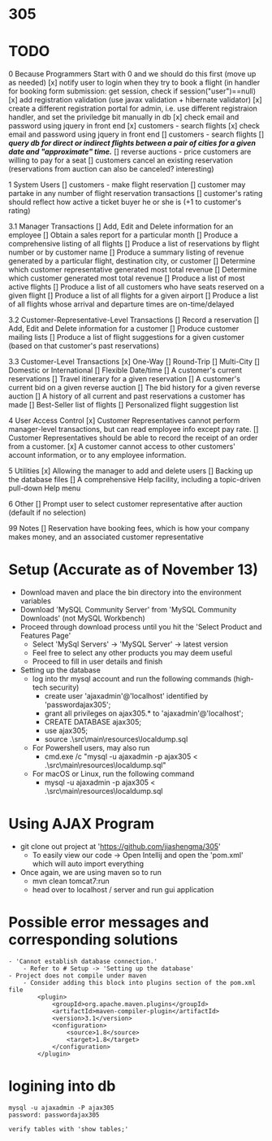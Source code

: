 # 305
# TODO
0 Because Programmers Start with 0 and we should do this first (move up as needed)
	[x]	notify user to login when they try to book a flight (in handler for booking form submission: get session, check if session("user")==null)
	[x]	add registration validation (use javax validation + hibernate validator)
	[x]	create a different registration portal for admin, i.e. use different registraion handler, and set the priviledge bit manually in db 
	[x]	check email and password using jquery in front end
	[x]	customers - search flights
	[x]	check email and password using jquery in front end
	[]	customers - search flights
	[]	***query db for direct or indirect flights between a pair of cities for a given date and "approximate" time.***
	[]	reverse auctions - price customers are willing to pay for a seat
	[]	customers cancel an existing reservation 
     (reservations from auction can also be canceled? interesting)

1 System Users
	[]	customers - make flight reservation
	[]	customer may partake in any number of flight reservation transactions
	[]	customer's rating should reflect how active a ticket buyer he or she is (+1 to customer's rating)

3.1 Manager Transactions
	[\]	Add, Edit and Delete information for an employee
	[]	Obtain a sales report for a particular month
	[]	Produce a comprehensive listing of all flights
	[]	Produce a list of reservations by flight number or by customer name
	[]	Produce a summary listing of revenue generated by a particular flight, destination city, or customer
	[]	Determine which customer representative generated most total revenue
	[]	Determine which customer generated most total revenue
	[]	Produce a list of most active flights
	[]	Produce a list of all customers who have seats reserved on a given flight
	[]	Produce a list of all flights for a given airport
	[]	Produce a list of all flights whose arrival and departure times are on-time/delayed 

3.2 Customer-Representative-Level Transactions
	[]	Record a reservation
	[]	Add, Edit and Delete information for a customer
	[]	Produce customer mailing lists
	[]	Produce a list of flight suggestions for a given customer (based on that customer's past reservations)

3.3 Customer-Level Transactions
	[x]	One-Way
	[]	Round-Trip
	[]	Multi-City
	[]	Domestic or International
	[]	Flexible Date/time
	[]	A customer's current reservations
	[]	Travel itinerary for a given reservation
	[]	A customer's current bid on a given reverse auction
	[]	The bid history for a given reverse auction
	[]	A history of all current and past reservations a customer has made
	[]	Best-Seller list of flights
	[]	Personalized flight suggestion list 

4 User Access Control
	[x]	Customer Representatives cannot perform manager-level transactions, but can read employee info except pay rate.
	[]	Customer Representatives should be able to record the receipt of an order from a customer.
	[x]	A customer cannot access to other customers' account information, or to any employee information. 

5 Utilities
	[x]	Allowing the manager to add and delete users
	[]	Backing up the database files
	[]	A comprehensive Help facility, including a topic-driven pull-down Help menu 

6 Other
    [] Prompt user to select customer representative after auction (default if no selection)

99 Notes
	[]	Reservation have booking fees, which is how your company makes money, and an associated customer representative


# Setup (Accurate as of November 13)
- Download maven and place the bin directory into the environment variables
- Download 'MySQL Community Server' from 'MySQL Community Downloads' (not MySQL Workbench)
- Proceed through download process until you hit the 'Select Product and Features Page'
	- Select 'MySql Servers' -> 'MySQL Server' -> latest version
	- Feel free to select any other products you may deem useful
	- Proceed to fill in user details and finish
- Setting up the database
	- log into thr mysql account and run the following commands (high-tech security)
		- create user 'ajaxadmin'@'localhost' identified by 'passwordajax305';
		- grant all privileges on ajax305.* to 'ajaxadmin'@'localhost';
		- CREATE DATABASE ajax305;
		- use ajax305;
		- source .\src\main\resources\localdump.sql
	- For Powershell users, may also run
		- cmd.exe /c "mysql -u ajaxadmin -p ajax305 < .\src\main\resources\localdump.sql"
	- For macOS or Linux, run the following command
		- mysql -u ajaxadmin -p ajax305 < .\src\main\resources\localdump.sql


# Using AJAX Program
- git clone out project at 'https://github.com/jiashengma/305'
	- To easily view our code -> Open Intellij and open the 'pom.xml' which will auto import everything
- Once again, we are using maven so to run
	- mvn clean tomcat7:run
	- head over to localhost / server and run gui application


# Possible error messages and corresponding solutions
	- 'Cannot establish database connection.'
		- Refer to # Setup -> 'Setting up the database'
	- Project does not compile under maven
		- Consider adding this block into plugins section of the pom.xml file
		    <plugin>
                <groupId>org.apache.maven.plugins</groupId>
                <artifactId>maven-compiler-plugin</artifactId>
                <version>3.1</version>
                <configuration>
                    <source>1.8</source>
                    <target>1.8</target>
                </configuration>
            </plugin>

 # logining into db
 	mysql -u ajaxadmin -P ajax305
 	password: passwordajax305

 	verify tables with 'show tables;'
